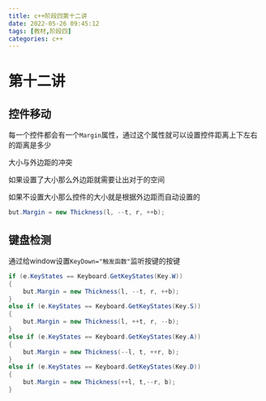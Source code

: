 ```yaml
---
title: c++阶段四第十二讲
date: 2022-05-26 09:45:12
tags: [教材,阶段四]
categories: c++
---
```


# 第十二讲

## 控件移动

每一个控件都会有一个`Margin`属性，通过这个属性就可以设置控件距离上下左右的距离是多少

大小与外边距的冲突

如果设置了大小那么外边距就需要让出对于的空间

如果不设置大小那么控件的大小就是根据外边距而自动设置的

```cs
but.Margin = new Thickness(l, --t, r, ++b);
```

## 键盘检测

通过给window设置`KeyDown="触发函数"`监听按键的按键

```cs
if (e.KeyStates == Keyboard.GetKeyStates(Key.W))
{
    but.Margin = new Thickness(l, --t, r, ++b);
}
else if (e.KeyStates == Keyboard.GetKeyStates(Key.S))
{
    but.Margin = new Thickness(l, ++t, r, --b);
}
else if (e.KeyStates == Keyboard.GetKeyStates(Key.A))
{
    but.Margin = new Thickness(--l, t, ++r, b);
}
else if (e.KeyStates == Keyboard.GetKeyStates(Key.D))
{
    but.Margin = new Thickness(++l, t,--r, b);
}
```

